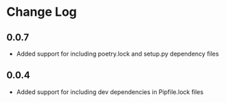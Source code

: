 # Change Log

## 0.0.7
- Added support for including poetry.lock and setup.py dependency files

## 0.0.4
- Added support for including dev dependencies in Pipfile.lock files
